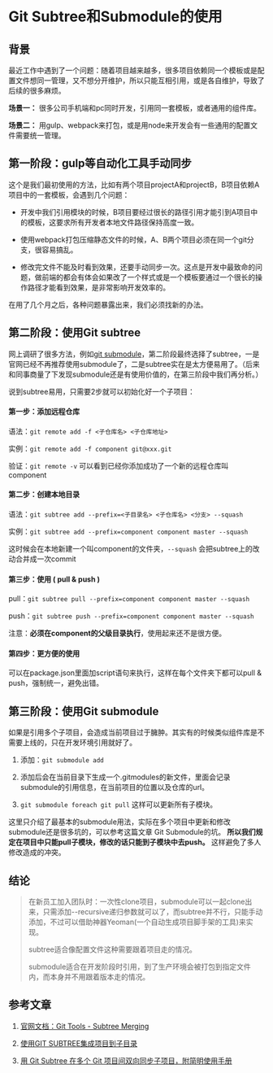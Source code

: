 # Git Subtree和Submodule的使用

## 背景

最近工作中遇到了一个问题：随着项目越来越多，很多项目依赖同一个模板或是配置文件想同一管理，又不想分开维护，所以只能互相引用，或是各自维护，导致了后续的很多麻烦。

**场景一：** 很多公司手机端和pc同时开发，引用同一套模板，或者通用的组件库。

**场景二：** 用gulp、webpack来打包，或是用node来开发会有一些通用的配置文件需要统一管理。

## 第一阶段：gulp等自动化工具手动同步

这个是我们最初使用的方法，比如有两个项目projectA和projectB，B项目依赖A项目中的一套模板，会遇到几个问题：

* 开发中我们引用模块的时候，B项目要经过很长的路径引用才能引到A项目中的模板，这要求所有开发者本地文件路径保持高度一致。

* 使用webpack打包压缩静态文件的时候，A、B两个项目必须在同一个git分支，很容易搞乱。

* 修改完文件不能及时看到效果，还要手动同步一次。这点是开发中最致命的问题，做前端的都会有体会如果改了一个样式或是一个模板要通过一个很长的操作路径才能看到效果，是非常影响开发效率的。

在用了几个月之后，各种问题暴露出来，我们必须找新的办法。

## 第二阶段：使用Git subtree

网上调研了很多方法，例如[git submodule](http://git-scm.com/book/en/v1/Git-Tools-Submodules)，第二阶段最终选择了subtree，一是官网已经不再推荐使用submodule了，二是subtree实在是太方便易用了。（后来和同事商量了下发现submodule还是有使用价值的，在第三阶段中我们再分析。）

说到subtree易用，只需要2步就可以初始化好一个子项目：

#### 第一步：添加远程仓库

语法：`git remote add -f <子仓库名> <子仓库地址>`

实例：`git remote add -f component git@xxx.git`

验证：`git remote -v` 可以看到已经你添加成功了一个新的远程仓库叫 component

#### 第二步：创建本地目录

语法：`git subtree add --prefix=<子目录名> <子仓库名> <分支> --squash`

实例：`git subtree add --prefix=component component master --squash`

这时候会在本地新建一个叫component的文件夹，`--squash` 会把subtree上的改动合并成一次commit

#### 第三步：使用 ( pull & push )

pull：`git subtree pull --prefix=component component master --squash`

push：`git subtree push --prefix=component component master --squash`

注意：**必须在component的父级目录执行**，使用起来还不是很方便。

#### 第四步：更方便的使用

可以在package.json里面加script语句来执行，这样在每个文件夹下都可以pull & push，强制统一，避免出错。

## 第三阶段：使用Git submodule

如果是引用多个子项目，会造成当前项目过于臃肿。其实有的时候类似组件库是不需要上线的，只在开发环境引用就好了。

1. 添加：`git submodule add`

2. 添加后会在当前目录下生成一个.gitmodules的新文件，里面会记录submodule的引用信息，在当前项目的位置以及仓库的url。

3. `git submodule foreach git pull` 这样可以更新所有子模块。

这里只介绍了最基本的submodule用法，实际在多个项目中更新和修改submodule还是很多坑的，可以参考这篇文章 Git Submodule的坑。 **所以我们规定在项目中只能pull子模块，修改的话只能到子模块中去push。** 这样避免了多人修改造成的冲突。

## 结论

> 在新员工加入团队时：一次性clone项目，submodule可以一起clone出来，只需添加--recursive递归参数就可以了，而subtree并不行，只能手动添加，不过可以借助神器Yeoman(一个自动生成项目脚手架的工具)来实现。
> 
> subtree适合像配置文件这种需要跟着项目走的情况。
> 
> submodule适合在开发阶段时引用，到了生产环境会被打包到指定文件内，而本身并不用跟着版本走的情况。

## 参考文章

1. [官网文档：Git Tools - Subtree Merging](http://git-scm.com/book/en/v1/Git-Tools-Subtree-Merging)

2. [使用GIT SUBTREE集成项目到子目录](http://aoxuis.me/post/2013-08-06-git-subtree)

3. [用 Git Subtree 在多个 Git 项目间双向同步子项目，附简明使用手册](https://segmentfault.com/a/1190000003969060)


